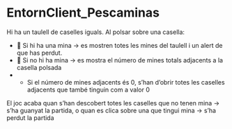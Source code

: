 # EntornClient_Pescaminas
Hi ha un taulell de caselles iguals. Al polsar sobre una casella:
 *  Si hi ha una mina → es mostren totes les mines del taulell i un alert de que has perdut.
 *  Si no hi ha mina → es mostra el número de mines totals adjacents a la casella polsada
 * * Si el número de mines adjacents és 0, s’han d’obrir totes les caselles adjacents que també
tinguin com a valor 0

El joc acaba quan s’han descobert totes les caselles que no tenen mina → s’ha guanyat la partida,
o quan es clica sobre una que tingui mina → s’ha perdut la partida